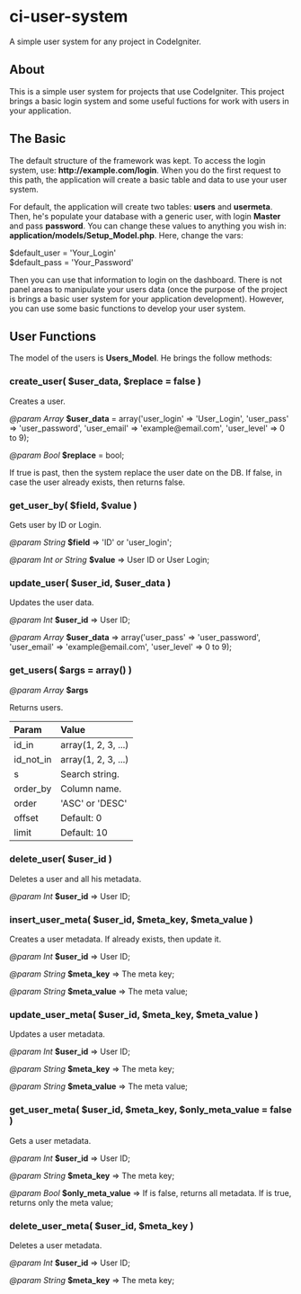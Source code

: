 # ci-user-system
A simple user system for any project in CodeIgniter.

<h2>About</h2>

<p>This is a simple user system for projects that use CodeIgniter. This project brings a basic login system and some useful fuctions for work with users in your application.</p>

<h2>The Basic</h2>

<p>The default structure of the framework was kept. To access the login system, use: <strong>http://example.com/login</strong>. When you do the first request to this path, the application will create a basic table and data to use your user system.</p>

<p>For default, the application will create two tables: <strong>users</strong> and <strong>usermeta</strong>. Then, he's populate your database with a generic user, with login <strong>Master</strong> and pass <strong>password</strong>. You can change these values to anything you wish in: <strong>application/models/Setup_Model.php</strong>. Here, change the vars:</p>

<p>$default_user = 'Your_Login'<br>
$default_pass = 'Your_Password'</p>

<p>Then you can use that information to login on the dashboard. There is not panel areas to manipulate your users data (once the purpose of the project is brings a basic user system for your application development). However, you can use some basic functions to develop your user system.</p>

<h2>User Functions</h2>

<p>The model of the users is <strong>Users_Model</strong>. He brings the follow methods:</p>

<h3>create_user( $user_data, $replace = false )</h3>

<p>Creates a user.</p>

<p><em>@param Array</em> <strong>$user_data</strong> = array('user_login' => 'User_Login', 'user_pass' => 'user_password', 'user_email' => 'example@email.com', 'user_level' => 0 to 9);</p>

<p><em>@param Bool</em> <strong>$replace</strong> = bool;</p>

<p>If true is past, then the system replace the user date on the DB. If false, in case the user already exists, then returns false.</p>

<h3>get_user_by( $field, $value )</h3>

<p>Gets user by ID or Login.</p>

<p><em>@param String</em> <strong>$field</strong> => 'ID' or 'user_login';</p>

<p><em>@param Int or String</em> <strong>$value</strong> => User ID or User Login;</p>

<h3>update_user( $user_id, $user_data )</h3>

<p>Updates the user data.</p>

<p><em>@param Int</em> <strong>$user_id</strong> => User ID;</p>

<p><em>@param Array</em> <strong>$user_data</strong> => array('user_pass' => 'user_password', 'user_email' => 'example@email.com', 'user_level' => 0 to 9);</p>

<h3>get_users( $args = array() )</h3>

<p><em>@param Array</em> <strong>$args</strong></p>

<p>Returns users.</p>

<table>
  <thead style="text-align:left;">
    <tr>
      <th>Param</th>
      <th>Value</th>
    </tr>
  </thead>
  <tbody>
    <tr>
      <td>id_in</td>
      <td>array(1, 2, 3, ...)</td>
    </tr>
    <tr>
      <td>id_not_in</td>
      <td>array(1, 2, 3, ...)</td>
    </tr>
    <tr>
      <td>s</td>
      <td>Search string.</td>
    </tr>
    <tr>
      <td>order_by</td>
      <td>Column name.</td>
    </tr>
    <tr>
      <td>order</td>
      <td>'ASC' or 'DESC'</td>
    </tr>
    <tr>
      <td>offset</td>
      <td>Default: 0</td>
    </tr>
    <tr>
      <td>limit</td>
      <td>Default: 10</td>
    </tr>
  </tbody>
</table>

<h3>delete_user( $user_id )</h3>

<p>Deletes a user and all his metadata.</p>

<p><em>@param Int</em> <strong>$user_id</strong> => User ID;</p>

<h3>insert_user_meta( $user_id, $meta_key, $meta_value )</h3>

<p>Creates a user metadata. If already exists, then update it.</p>

<p><em>@param Int</em> <strong>$user_id</strong> => User ID;</p>

<p><em>@param String</em> <strong>$meta_key</strong> => The meta key;</p>

<p><em>@param String</em> <strong>$meta_value</strong> => The meta value;</p>

<h3>update_user_meta( $user_id, $meta_key, $meta_value )</h3>

<p>Updates a user metadata.</p>

<p><em>@param Int</em> <strong>$user_id</strong> => User ID;</p>

<p><em>@param String</em> <strong>$meta_key</strong> => The meta key;</p>

<p><em>@param String</em> <strong>$meta_value</strong> => The meta value;</p>

<h3>get_user_meta( $user_id, $meta_key, $only_meta_value = false )</h3>

<p>Gets a user metadata.</p>

<p><em>@param Int</em> <strong>$user_id</strong> => User ID;</p>

<p><em>@param String</em> <strong>$meta_key</strong> => The meta key;</p>

<p><em>@param Bool</em> <strong>$only_meta_value</strong> => If is false, returns all metadata. If is true, returns only the meta value;</p>

<h3>delete_user_meta( $user_id, $meta_key )</h3>

<p>Deletes a user metadata.</p>

<p><em>@param Int</em> <strong>$user_id</strong> => User ID;</p>

<p><em>@param String</em> <strong>$meta_key</strong> => The meta key;</p>
